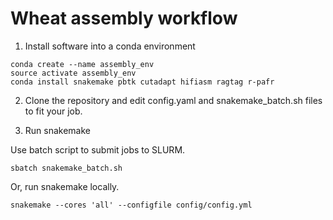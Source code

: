 # Wheat assembly workflow

1. Install software into a conda environment

```
conda create --name assembly_env
source activate assembly_env
conda install snakemake pbtk cutadapt hifiasm ragtag r-pafr
```

2. Clone the repository and edit config.yaml and snakemake_batch.sh files to fit your job.

3. Run snakemake

Use batch script to submit jobs to SLURM.

```
sbatch snakemake_batch.sh
```

Or, run snakemake locally.

```
snakemake --cores 'all' --configfile config/config.yml
```


